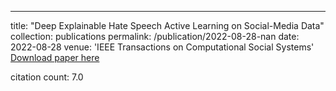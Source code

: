 ---
title: "Deep Explainable Hate Speech Active Learning on Social-Media Data"
collection: publications
permalink: /publication/2022-08-28-nan
date: 2022-08-28
venue: 'IEEE Transactions on Computational Social Systems'
[Download paper here](https://scholar.google.com/citations?view_op=view_citation&hl=en&user=CCckbEUAAAAJ&cstart=20&pagesize=80&citation_for_view=CCckbEUAAAAJ:4fGpz3EwCPoC)

citation count: 7.0